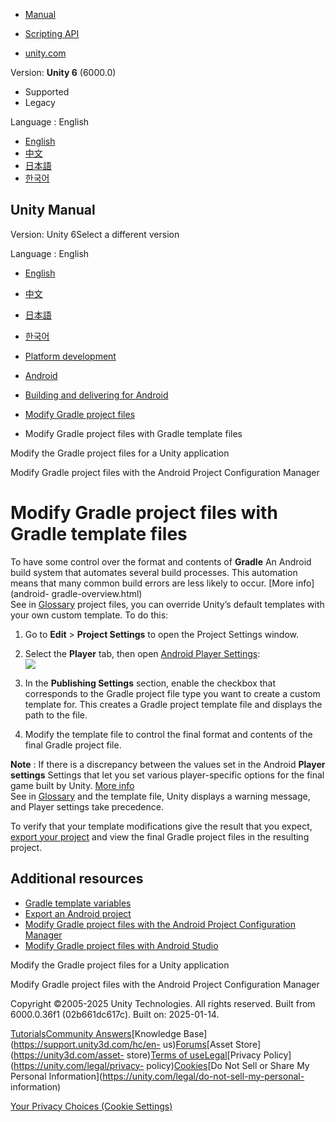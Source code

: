 [](https://docs.unity3d.com)

  * [Manual](../Manual/index.html)
  * [Scripting API](../ScriptReference/index.html)

  * [unity.com](https://unity.com/)

Version: **Unity 6** (6000.0)

  * Supported
  * Legacy

Language : English

  * [English](/Manual/android-modify-gradle-project-files-templates.html)
  * [中文](/cn/current/Manual/android-modify-gradle-project-files-templates.html)
  * [日本語](/ja/current/Manual/android-modify-gradle-project-files-templates.html)
  * [한국어](/kr/current/Manual/android-modify-gradle-project-files-templates.html)

[](https://docs.unity3d.com)

## Unity Manual

Version: Unity 6Select a different version

Language : English

  * [English](/Manual/android-modify-gradle-project-files-templates.html)
  * [中文](/cn/current/Manual/android-modify-gradle-project-files-templates.html)
  * [日本語](/ja/current/Manual/android-modify-gradle-project-files-templates.html)
  * [한국어](/kr/current/Manual/android-modify-gradle-project-files-templates.html)

  * [Platform development ](PlatformSpecific.html)
  * [Android](android.html)
  * [Building and delivering for Android](android-building-and-delivering.html)
  * [Modify Gradle project files](android-modify-gradle-project-files.html)
  * Modify Gradle project files with Gradle template files

[](android-modify-gradle-project-files-methods.html)

Modify the Gradle project files for a Unity application

[](android-modify-gradle-project-files-agp.html)

Modify Gradle project files with the Android Project Configuration Manager

# Modify Gradle project files with Gradle template files

To have some control over the format and contents of **Gradle** An Android
build system that automates several build processes. This automation means
that many common build errors are less likely to occur. [More info](android-
gradle-overview.html)  
See in [Glossary](Glossary.html#Gradle) project files, you can override
Unity’s default templates with your own custom template. To do this:

  1. Go to **Edit** > **Project Settings** to open the Project Settings window.
  2. Select the **Player** tab, then open [Android Player Settings](class-PlayerSettingsAndroid.html):  
![](../uploads/Main/android-player-settings-tab.png)

  3. In the **Publishing Settings** section, enable the checkbox that corresponds to the Gradle project file type you want to create a custom template for. This creates a Gradle project template file and displays the path to the file.
  4. Modify the template file to control the final format and contents of the final Gradle project file.

**Note** : If there is a discrepancy between the values set in the Android
**Player settings** Settings that let you set various player-specific options
for the final game built by Unity. [More info](class-PlayerSettings.html)  
See in [Glossary](Glossary.html#PlayerSettings) and the template file, Unity
displays a warning message, and Player settings take precedence.

To verify that your template modifications give the result that you expect,
[export your project](android-export-process.html) and view the final Gradle
project files in the resulting project.

## Additional resources

  * [Gradle template variables](android-gradle-template-variables.html)
  * [Export an Android project](android-export-process.html)
  * [Modify Gradle project files with the Android Project Configuration Manager](android-modify-gradle-project-files-agp.html)
  * [Modify Gradle project files with Android Studio](android-modify-gradle-project-files-android-studio.html)

[](android-modify-gradle-project-files-methods.html)

Modify the Gradle project files for a Unity application

[](android-modify-gradle-project-files-agp.html)

Modify Gradle project files with the Android Project Configuration Manager

Copyright ©2005-2025 Unity Technologies. All rights reserved. Built from
6000.0.36f1 (02b661dc617c). Built on: 2025-01-14.

[Tutorials](https://learn.unity.com/)[Community
Answers](https://answers.unity3d.com)[Knowledge
Base](https://support.unity3d.com/hc/en-
us)[Forums](https://forum.unity3d.com)[Asset Store](https://unity3d.com/asset-
store)[Terms of
use](https://docs.unity3d.com/Manual/TermsOfUse.html)[Legal](https://unity.com/legal)[Privacy
Policy](https://unity.com/legal/privacy-
policy)[Cookies](https://unity.com/legal/cookie-policy)[Do Not Sell or Share
My Personal Information](https://unity.com/legal/do-not-sell-my-personal-
information)

[Your Privacy Choices (Cookie Settings)](javascript:void\(0\);)

